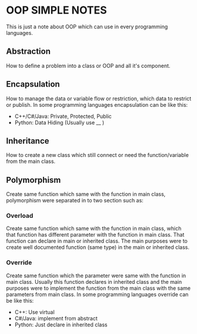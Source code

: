 # OOP SIMPLE NOTES

This is just a note about OOP which can use in every programming languages.

## Abstraction

How to define a problem into a class or OOP and all it's component.

## Encapsulation

How to manage the data or variable flow or restriction, which data to restrict or publish. In some programming languages encapsulation can be like this:
+ C++/C#/Java: Private, Protected, Public
+ Python: Data Hiding (Usually use __ )

## Inheritance

How to create a new class which still connect or need the function/variable from the main class.

## Polymorphism

Create same function which same with the function in main class, polymorphism were separated in to two section such as:

### Overload

Create same function which same with the function in main class, which that function has different parameter with the function in main class. That function can declare in main or inherited class. The main purposes were to create well documented function (same type) in the main or inherited class.

### Override

Create same function which the parameter were same with the function in main class. Usually this function declares in inherited class and the main purposes were to implement the function from the main class with the same parameters from main class. In some programming languages override can be like this:
+ C++: Use virtual
+ C#/Java: implement from abstract
+ Python: Just declare in inherited class

